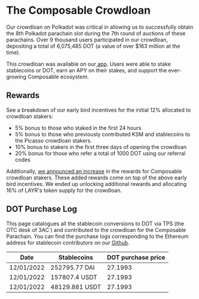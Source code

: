 # The Composable Crowdloan

Our crowdloan on Polkadot was critical in allowing us to successfully obtain the 8th Polkadot parachain slot during the 
7th round of auctions of these parachains. Over 9 thousand users participated in our crowdloan, depositing a total of 
6,075,485 DOT (a value of over $163 million at the time).

This crowdloan was available on our[ app](https://crowdloan.composable.finance/). Users were able to stake stablecoins 
or DOT, earn an APY on their stakes, and support the ever-growing Composable ecosystem. 


## Rewards

See a breakdown of our early bird incentives for the initial 12% allocated to crowdloan stakers:



* 5% bonus to those who staked in the first 24 hours
* 5% bonus to those who previously contributed KSM and stablecoins to the Picasso crowdloan stakers.
* 10% bonus to stakers in the first three days of opening the crowdloan
* 20% bonus for those who refer a total of 1000 DOT using our referral codes

Additionally,
[we announced an increase](https://composablefi.medium.com/christmas-comes-early-for-crowdloan-contributors-30-increase-in-rewards-ffc11c911af7) 
in the rewards for Composable crowdloan stakers. These added rewards come on top of the above early bird incentives. 
We ended up unlocking additional rewards and allocating 16% of LAYR's token supply for the crowdloan.

## DOT Purchase Log

This page catalogues all the stablecoin conversions to DOT via TPS (the OTC desk of 3AC ) and contributed to the 
crowdloan for the Composable Parachain. You can find the purchase logs corresponding to the Ethereum address for stablecoin contributors on our [Github](https://github.com/ComposableFi/composable/blob/main/docs/docs/networks/composable/crowdloan-contributors/LAYR-stables-logs.csv).


| Date       | Stablecoins    | DOT purchase price |
| ---------- | -------------- | ------------------ |
| 12/01/2022 | 252795.77 DAI  | 27.1993            |
| 12/01/2022 | 157807.4 USDT  | 27.1993            |
| 12/01/2022 | 48129.881 USDT | 27.1993            |